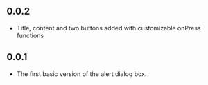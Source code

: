 ## 0.0.2

* Title, content and two buttons added with customizable onPress functions

## 0.0.1

* The first basic version of the alert dialog box.
